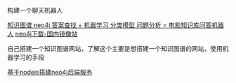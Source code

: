 构建一个聊天机器人

[知识图谱 neo4j 答案查找 + 机器学习 分类模型 问题分析 = 电影知识库问答机器人](https://github.com/Mrzhang3389/chatbot)
[neo4j下载-国内镜像站](https://we-yun.com/index.php/blog/releases-56.html)



自己搭建一个知识图谱网站，了解这个主要是想搭建一个知识图谱的网站，使用机器学习的手段

[基于nodejs搭建neo4j后端服务](https://blog.csdn.net/tiandao451/article/details/107763839)